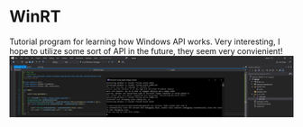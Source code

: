 # WinRT
Tutorial program for learning how Windows API works. Very interesting, I hope to utilize some sort of API in the future, they seem very convienient!
![Screenshot](output.png)
